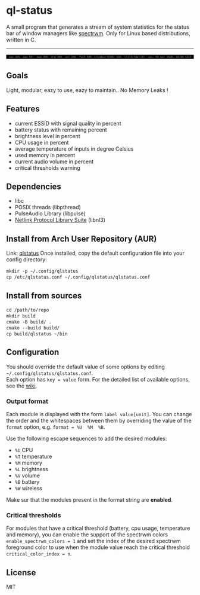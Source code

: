 # ql-status
A small program that generates a stream of system statistics for the status bar of window managers like [spectrwm](https://github.com/conformal/spectrwm). Only for Linux based distributions, written in C.

---
![alt text](https://raw.githubusercontent.com/qlem/qlstatus/master/screenshot.png)

## Goals
Light, modular, eazy to use, eazy to maintain.. No Memory Leaks !

## Features
- current ESSID with signal quality in percent
- battery status with remaining percent
- brightness level in percent
- CPU usage in percent
- average temperature of inputs in degree Celsius
- used memory in percent
- current audio volume in percent
- critical thresholds warning

## Dependencies
- libc
- POSIX threads (libpthread)
- PulseAudio Library (libpulse)
- [Netlink Protocol Library Suite](https://www.infradead.org/~tgr/libnl/) (libnl3)

## Install from Arch User Repository (AUR)
Link: [qlstatus](https://aur.archlinux.org/packages/qlstatus/)
Once installed, copy the default configuration file into your config directory:
```
mkdir -p ~/.config/qlstatus
cp /etc/qlstatus.conf ~/.config/qlstatus/qlstatus.conf
```

## Install from sources
```
cd /path/to/repo
mkdir build
cmake -B build/ .
cmake --build build/
cp build/qlstatus ~/bin
```

## Configuration
You should override the default value of some options by editing `~/.config/qlstatus/qlstatus.conf`.  
Each option has `key = value` form. For the detailed list of available options, see the [wiki](https://github.com/qlem/qlstatus/wiki/Options).

### Output format
Each module is displayed with the form `label value[unit]`. You can change the order and the whitespaces between them by overriding 
the value of the `format` option, e.g. `format = %U  %M  %B`.

Use the following escape sequences to add the desired modules:
- `%U` CPU
- `%T` temperature
- `%M` memory
- `%L` brightness
- `%V` volume
- `%B` battery
- `%W` wireless

Make sur that the modules present in the format string are **enabled**.

### Critical thresholds
For modules that have a critical threshold (battery, cpu usage, temperature and memory), you can enable the support of the spectrwm colors `enable_spectrwm_colors = 1` 
and set the index of the desired spectrwm foreground color to use when the module value reach the critical threshold `critical_color_index = n`.

## License
MIT
